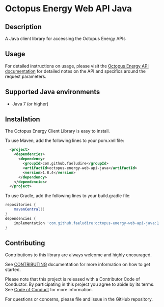 # Octopus Energy Web API Java

## Description
A Java client library for accessing the Octopus Energy APIs

## Usage
For detailed  instructions on usage, please visit the [Octopus Energy API documentation](https://developer.octopus.energy/docs/api/) for detailed notes on the API and specifics around the request parameters.

## Supported Java environments
- Java 7 (or higher)

## Installation
The Octopus Energy Client Library is easy to install.

To use Maven, add the following lines to your pom.xml file:

```xml
  <project>
    <dependencies>
      <dependency>
        <groupId>com.github.faeludire</groupId>
        <artifactId>octopus-energy-web-api-java</artifactId>
        <version>1.0.4</version>
      </dependency>
    </dependencies>
  </project>
  ```

To use Gradle, add the following lines to your build.gradle file:

```gradle
repositories {
    mavenCentral()
}
dependencies {
    implementation 'com.github.faeludire:octopus-energy-web-api-java:1.0.4'
}
```

## Contributing
Contributions to this library are always welcome and highly encouraged.

See [CONTRIBUTING](CONTRIBUTING.md) documentation for more information on how to get started.

Please note that this project is released with a Contributor Code of Conductor. 
By participating in this project you agree to abide by its terms. 
See [Code of Conduct](CODE_OF_CONDUCT.md) for more  information.

For questions or concerns, please file and issue in the GitHub repository.
